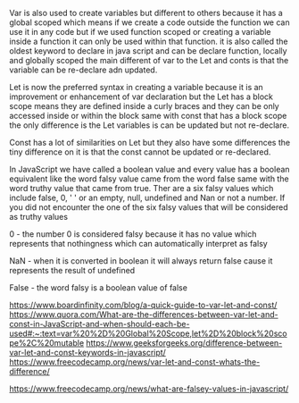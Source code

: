 Var is also used to create variables but different to others because it has a global scoped which means if we create a code outside the function we can use it in any code but if we used function scoped or creating a variable inside a function it can only be used within that function. it  is also called the oldest keyword to declare in java script and can be declare function, locally and globally scoped the main different of var to the Let and conts is that the variable can be re-declare adn updated.

Let is now the preferred  syntax in creating a variable because it is an improvement or enhancement of var declaration but the Let has a block scope means they are defined inside a curly braces and they can be only accessed inside or within the block same with const that has a block scope the only difference is the Let variables is can be updated but not re-declare.

Const has a lot of similarities on Let but they also have some differences the tiny difference on it is that the const cannot be updated or re-declared.

In JavaScript we have called a boolean value and every value has a boolean equivalent like the word falsy value came from the word false same with the word truthy value that came from true. Ther are a six falsy values which include false, 0, ' ' or an empty, null, undefined and Nan or not a number. If you did not encounter the one of the six falsy values that will be considered as truthy values

0 - the number 0 is considered falsy because it  has no value which represents that nothingness which can automatically interpret as falsy

NaN - when it is converted in boolean it will always return false cause it represents the result of undefined

False - the word falsy is a boolean value of false

https://www.boardinfinity.com/blog/a-quick-guide-to-var-let-and-const/
https://www.quora.com/What-are-the-differences-between-var-let-and-const-in-JavaScript-and-when-should-each-be-used#:~:text=var%20%2D%20Global%20Scope,let%2D%20block%20scope%2C%20mutable
https://www.geeksforgeeks.org/difference-between-var-let-and-const-keywords-in-javascript/
https://www.freecodecamp.org/news/var-let-and-const-whats-the-difference/

https://www.freecodecamp.org/news/what-are-falsey-values-in-javascript/


